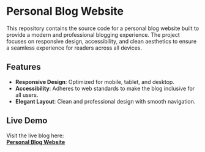 # **Personal Blog Website**

This repository contains the source code for a personal blog website built to provide a modern and professional blogging experience. The project focuses on responsive design, accessibility, and clean aesthetics to ensure a seamless experience for readers across all devices.

## **Features**

- **Responsive Design**: Optimized for mobile, tablet, and desktop.  
- **Accessibility**: Adheres to web standards to make the blog inclusive for all users.  
- **Elegant Layout**: Clean and professional design with smooth navigation.  

## **Live Demo**

Visit the live blog here:  
[**Personal Blog Website**](https://kimo-1130.github.io/Personal-Blog-Website/)  
